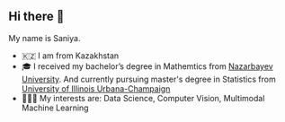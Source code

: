 ## Hi there 👋

My name is Saniya.

- 🇰🇿 I am from Kazakhstan
- 🎓 I received my bachelor’s degree in Mathemtics from [Nazarbayev University](https://nu.edu.kz/). And currently pursuing master's degree in Statistics from [University of Illinois Urbana-Champaign](https://illinois.edu/)
- 👩🏻‍💻 My interests are: Data Science, Computer Vision, Multimodal Machine Learning


<!--
**SaniyaAbushakimova/SaniyaAbushakimova** is a ✨ _special_ ✨ repository because its `README.md` (this file) appears on your GitHub profile.

Here are some ideas to get you started:

- 🔭 I’m currently working on ...
- 🌱 I’m currently learning ...
- 👯 I’m looking to collaborate on ...
- 🤔 I’m looking for help with ...
- 💬 Ask me about ...
- 📫 How to reach me: ...
- 😄 Pronouns: ...
- ⚡ Fun fact: ...
-->
